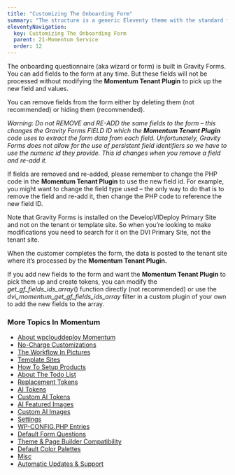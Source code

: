 ```yaml
---
title: "Customizing The Onboarding Form"
summary: "The structure is a generic Eleventy theme with the standard folder and file names."
eleventyNavigation:
  key: Customizing The Onboarding Form
  parent: 21-Momentum Service
  order: 12
---
```

The onboarding questionnaire (aka wizard or form) is built in Gravity Forms. You can add fields to the form at any time. But these fields will not be processed without modifying the **Momentum Tenant Plugin** to pick up the new field and values.

You can remove fields from the form either by deleting them (not recommended) or hiding them (recommended).

_Warning: Do not REMOVE and RE-ADD the same fields to the form – this changes the Gravity Forms FIELD ID which the **Momentum Tenant Plugin** code uses to extract the form data from each field. Unfortunately, Gravity Forms does not allow for the use of persistent field identifiers so we have to use the numeric id they provide. This id changes when you remove a field and re-add it._

If fields are removed and re-added, please remember to change the PHP code in the **Momentum Tenant Plugin** to use the new field id. For example, you might want to change the field type used – the only way to do that is to remove the field and re-add it, then change the PHP code to reference the new field ID.

Note that Gravity Forms is installed on the DevelopVIDeploy Primary Site and not on the tenant or template site. So when you’re looking to make modifications you need to search for it on the DVI Primary Site, not the tenant site.

When the customer completes the form, the data is posted to the tenant site where it’s processed by the **Momentum Tenant Plugin.**

If you add new fields to the form and want the **Momentum Tenant Plugin** to pick them up and create tokens, you can modify the _get\_gf\_fields\_ids\_array_() function directly (not recommended) or use the _dvi\_momentum\_get\_gf\_fields\_ids\_array_ filter in a custom plugin of your own to add the new fields to the array.

### More Topics In Momentum

*   [About wpclouddeploy Momentum](https://web.archive.org/web/20240420002723/https://wpclouddeploy.com/documentation/momentum/about-wpclouddeploy-momentum/)
*   [No-Charge Customizations](https://web.archive.org/web/20240420002723/https://wpclouddeploy.com/documentation/momentum/no-charge-customizations/)
*   [The Workflow In Pictures](https://web.archive.org/web/20240420002723/https://wpclouddeploy.com/documentation/momentum/the-workflow-in-pictures/)
*   [Template Sites](https://web.archive.org/web/20240420002723/https://wpclouddeploy.com/documentation/momentum/template-sites/)
*   [How To Setup Products](https://web.archive.org/web/20240420002723/https://wpclouddeploy.com/documentation/momentum/how-to-setup-products/)
*   [About The Todo List](https://web.archive.org/web/20240420002723/https://wpclouddeploy.com/documentation/momentum/about-the-todo-list/)
*   [Replacement Tokens](https://web.archive.org/web/20240420002723/https://wpclouddeploy.com/documentation/momentum/tokens/)
*   [AI Tokens](https://web.archive.org/web/20240420002723/https://wpclouddeploy.com/documentation/momentum/ai-tokens/)
*   [Custom AI Tokens](https://web.archive.org/web/20240420002723/https://wpclouddeploy.com/documentation/momentum/custom-ai-tokens/)
*   [AI Featured Images](https://web.archive.org/web/20240420002723/https://wpclouddeploy.com/documentation/momentum/ai-featured-images/)
*   [Custom AI Images](https://web.archive.org/web/20240420002723/https://wpclouddeploy.com/documentation/momentum/custom-ai-images/)
*   [Settings](https://web.archive.org/web/20240420002723/https://wpclouddeploy.com/documentation/momentum/settings/)
*   [WP-CONFIG.PHP Entries](https://web.archive.org/web/20240420002723/https://wpclouddeploy.com/documentation/momentum/wp-config-php-entries/)
*   [Default Form Questions](https://web.archive.org/web/20240420002723/https://wpclouddeploy.com/documentation/momentum/default-form-questions/)
*   [Theme & Page Builder Compatibility](https://web.archive.org/web/20240420002723/https://wpclouddeploy.com/documentation/momentum/theme-page-builder-compatibility/)
*   [Default Color Palettes](https://web.archive.org/web/20240420002723/https://wpclouddeploy.com/documentation/momentum/default-color-palettes/)
*   [Misc](https://web.archive.org/web/20240420002723/https://wpclouddeploy.com/documentation/momentum/misc/)
*   [Automatic Updates & Support](https://web.archive.org/web/20240420002723/https://wpclouddeploy.com/documentation/momentum/automatic-updates-support/)
